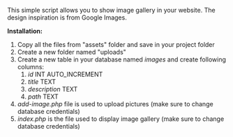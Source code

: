 This simple script allows you to show image gallery in your website. The design inspiration is from Google Images.

<b>Installation:</b>

<ol>
  <li>Copy all the files from "assets" folder and save in your project folder</li>
  <li>Create a new folder named "uploads"</li>
  <li>Create a new table in your database named <i>images</i> and create following columns:
    <ol>
      <li><i>id</i> INT AUTO_INCREMENT</li>
      <li><i>title</i> TEXT</li>
      <li><i>description</i> TEXT</li>
      <li><i>path</i> TEXT</li>
    </ol>
  </li>
  <li><i>add-image.php</i> file is used to upload pictures (make sure to change database credentials)</li>
  <li><i>index.php</i> is the file used to display image gallery (make sure to change database credentials)</li>
</ol>

